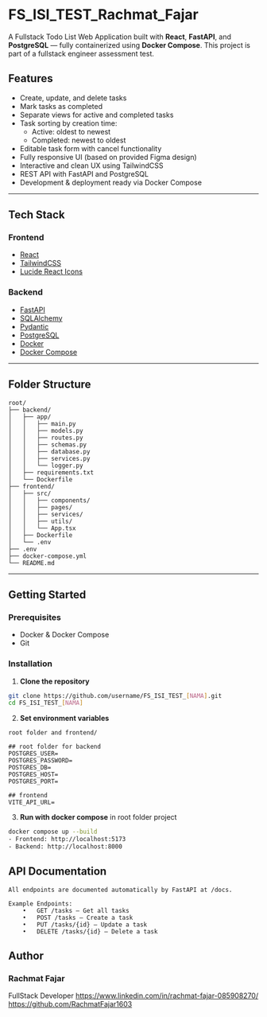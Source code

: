 # FS_ISI_TEST_Rachmat_Fajar

A Fullstack Todo List Web Application built with **React**, **FastAPI**, and **PostgreSQL** — fully containerized using **Docker Compose**. This project is part of a fullstack engineer assessment test.

## Features

- Create, update, and delete tasks
- Mark tasks as completed
- Separate views for active and completed tasks
- Task sorting by creation time:
  - Active: oldest to newest
  - Completed: newest to oldest
- Editable task form with cancel functionality
- Fully responsive UI (based on provided Figma design)
- Interactive and clean UX using TailwindCSS
- REST API with FastAPI and PostgreSQL
- Development & deployment ready via Docker Compose

---

## Tech Stack

### Frontend
- [React](https://reactjs.org/)
- [TailwindCSS](https://tailwindcss.com/)
- [Lucide React Icons](https://lucide.dev/)

### Backend
- [FastAPI](https://fastapi.tiangolo.com/)
- [SQLAlchemy](https://www.sqlalchemy.org/)
- [Pydantic](https://docs.pydantic.dev/)
- [PostgreSQL](https://www.postgresql.org/)
- [Docker](https://www.docker.com/)
- [Docker Compose](https://docs.docker.com/compose/)

---

## Folder Structure

```
root/
├── backend/
│   ├── app/
│   │   ├── main.py
│   │   ├── models.py
│   │   ├── routes.py
│   │   ├── schemas.py
│   │   ├── database.py
│   │   ├── services.py
│   │   └── logger.py
│   ├── requirements.txt
│   └── Dockerfile
├── frontend/
│   ├── src/
│   │   ├── components/
│   │   ├── pages/
│   │   ├── services/
│   │   ├── utils/
│   │   └── App.tsx
│   ├── Dockerfile
│   └── .env
├── .env
├── docker-compose.yml
└── README.md
```

---

## Getting Started

### Prerequisites

- Docker & Docker Compose
- Git

### Installation

1. **Clone the repository**
```bash
git clone https://github.com/username/FS_ISI_TEST_[NAMA].git
cd FS_ISI_TEST_[NAMA]
```

2. **Set environment variables**
```
root folder and frontend/

## root folder for backend
POSTGRES_USER=
POSTGRES_PASSWORD=
POSTGRES_DB=
POSTGRES_HOST=
POSTGRES_PORT=

## frontend
VITE_API_URL=
```

3. **Run with docker compose**
in root folder project
```bash
docker compose up --build
- Frontend: http://localhost:5173
- Backend: http://localhost:8000
```

## API Documentation
```
All endpoints are documented automatically by FastAPI at /docs.

Example Endpoints:
	•	GET /tasks — Get all tasks
	•	POST /tasks — Create a task
	•	PUT /tasks/{id} — Update a task
	•	DELETE /tasks/{id} — Delete a task
```

## Author
### Rachmat Fajar
FullStack Developer
https://www.linkedin.com/in/rachmat-fajar-085908270/ https://github.com/RachmatFajar1603

